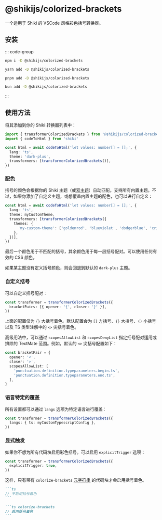 # @shikijs/colorized-brackets

<Badges name="@shikijs/colorized-brackets" />

一个适用于 Shiki 的 VSCode 风格彩色括号转换器。

## 安装

::: code-group

```sh [npm]
npm i -D @shikijs/colorized-brackets
```

```sh [yarn]
yarn add -D @shikijs/colorized-brackets
```

```sh [pnpm]
pnpm add -D @shikijs/colorized-brackets
```

```sh [bun]
bun add -D @shikijs/colorized-brackets
```

:::

## 使用方法

将其添加到你的 Shiki 转换器列表中：

```ts colorize-brackets
import { transformerColorizedBrackets } from '@shikijs/colorized-brackets'
import { codeToHtml } from 'shiki'

const html = await codeToHtml('let values: number[] = [];', {
  lang: 'ts',
  theme: 'dark-plus',
  transformers: [transformerColorizedBrackets()],
})
```

### 配色

括号的颜色会根据你的 Shiki 主题（或[双主题](https://shiki.style/guide/dual-themes)）自动匹配，支持所有内置主题。不过，如果你添加了自定义主题，或想覆盖内置主题的配色，也可以进行自定义：

```ts colorize-brackets
const html = await codeToHtml('let values: number[] = [];', {
  lang: 'ts',
  theme: myCustomTheme,
  transformers: [transformerColorizedBrackets({
    themes: {
      'my-custom-theme': ['goldenrod', 'blueviolet', 'dodgerblue', 'crimson'],
    },
  })],
})
```

最后一个颜色用于不匹配的括号，其余颜色用于每一层括号配对。可以使用任何有效的 CSS 颜色。

如果某主题没有定义括号颜色，则会回退到默认的 `dark-plus` 主题。

### 自定义括号

可以自定义括号配对：

```ts colorize-brackets
const transformer = transformerColorizedBrackets({
  bracketPairs: [{ opener: '{', closer: '}' }],
})
```

上面的配置仅为 `{}` 大括号着色。默认配置会为 `[]` 方括号、`{}` 大括号、`()` 小括号以及 TS 类型注解中的 `<>` 尖括号着色。

高级用法中，可以通过 `scopesAllowList` 和 `scopesDenyList` 指定括号配对适用或排除的 TextMate 范围。例如，默认的 `<>` 尖括号配置如下：

```ts colorize-brackets
const bracketPair = {
  opener: '<',
  closer: '>',
  scopesAllowList: [
    'punctuation.definition.typeparameters.begin.ts',
    'punctuation.definition.typeparameters.end.ts',
  ],
}
```

### 语言特定的覆盖

所有设置都可以通过 `langs` 选项为特定语言进行覆盖：

```ts colorize-brackets
const transformer = transformerColorizedBrackets({
  langs: { ts: myCustomTypescriptConfig },
})
```

### 显式触发

如果你不想为所有代码块启用彩色括号，可以启用 `explicitTrigger` 选项：

```ts colorize-brackets
const transformer = transformerColorizedBrackets({
  explicitTrigger: true,
})
```

这样，只有带有 `colorize-brackets` [元字符串](/guide/transformers#meta) 的代码块才会启用括号着色。

````md
```ts
// 不启用括号着色
```

```ts colorize-brackets
// 启用括号着色
```
````
